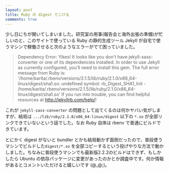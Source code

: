 ```yaml
---
layout: post
title: Ruby の digest でこける
comments: true
---
```


少し日にちが開いてしまいました。研究室の用事(報告会と海外出張の準備)が忙しいのと、このサイトで使っている Ruby の静的生成ツール Jekyll が自宅で使うマシンで稼働させると次のようなエラーがでて困っていました。

>Dependency Error:  Yikes! It looks like you don't have jekyll-sass-converter or one of its dependencies installed. In order to use Jekyll as currently configured, you'll need to install this gem. The full error message from Ruby is: '/home/karita/.rbenv/versions/2.1.5/lib/ruby/2.1.0/x86_64-linux/digest/sha1.so: undefined symbol: rb_Digest_SHA1_Init - /home/karita/.rbenv/versions/2.1.5/lib/ruby/2.1.0/x86_64-linux/digest/sha1.so' If you run into trouble, you can find helpful resources at http://jekyllrb.com/help/!

これが ``jekyll-sass-converter`` の問題として出てくるのは何かヤバい気がしますが、結局は ``.../lib/ruby/2.1.0/x86_64-linux/digest`` 以下の ``*.so`` が全部リンクできていないという話でした。なお Ruby 自体は rbenv で普通にビルドできています。

とにかく digest がないと bundler とかも結局動かず面倒だったので、普段使うマシンでビルドした``digest/*.so`` を全部コピーするという投げやりな方法で動かしました。ちなみに普段使うマシンでも最新版2.2.2のビルドはできず、もしかしたら Ubuntu の依存パッケージに変更があったのかとか調査中です。何か情報があるとコメントいただけると嬉しいです (@_@;)。
